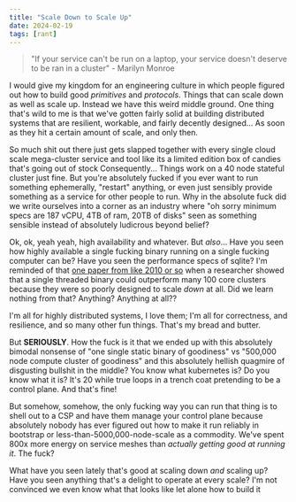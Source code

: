 ```yaml
---
title: "Scale Down to Scale Up"
date: 2024-02-19
tags: [rant]
---
```


> "If your service can't be run on a laptop, your service doesn't deserve to be ran in a cluster" - Marilyn Monroe

I would give my kingdom for an engineering culture in which people figured out how to build good _primitives_ and _protocols_.
Things that can scale down as well as scale up.
Instead we have this weird middle ground.
One thing that's wild to me is that we've gotten fairly solid at building distributed systems that are resilient, workable, and fairly decently designed...
As soon as they hit a certain amount of scale, and only then.

So much shit out there just gets slapped together with every single cloud scale mega-cluster service and tool like its a limited edition box of candies that's going out of stock
Consequently... Things work on a 40 node stateful cluster just fine.
But you're absolutely fucked if you ever want to run something ephemerally, "restart" anything, or even just sensibly provide something as a service for other people to run.
Why in the absolute fuck did we write ourselves into a corner as an industry where "oh sorry minimum specs are 187 vCPU, 4TB of ram, 20TB of disks" seen as something sensible instead of absolutely ludicrous beyond belief?

Ok, ok, yeah yeah, high availability and whatever.
But _also_... Have you seen how highly available a single fucking binary running on a single fucking computer can be?
Have you seen the performance specs of sqlite?
I'm reminded of that [one paper from like 2010 or so](http://www.frankmcsherry.org/graph/scalability/cost/2015/01/15/COST.html) when a researcher showed that a single threaded binary could outperform many 100 core clusters because they were so poorly designed to scale _down_ at all.
Did we learn nothing from that? Anything? Anything at all??

I'm all for highly distributed systems, I love them; I'm all for correctness, and resilience, and so many other fun things.
That's my bread and butter.

But **SERIOUSLY**.
How the fuck is it that we ended up with this absolutely bimodal nonsense of "one single static binary of goodiness" vs "500,000 node compute cluster of goodiness" and this absolutely hellish quagmire of disgusting bullshit in the middle?
You know what kubernetes is? Do you know what it is? It's 20 while true loops in a trench coat pretending to be a control plane.
And that's fine!

But somehow, somehow, the only fucking way you can run that thing is to shell out to a CSP and have them manage your control plane because absolutely nobody has ever figured out how to make it run reliably in bootstrap or less-than-5000,000-node-scale as a commodity.
We've spent 800x more energy on service meshes than _actually getting good at running it_.
The fuck?

What have you seen lately that's good at scaling down _and_ scaling up?
Have you seen anything that's a delight to operate at every scale?
I'm not convinced we even know what that looks like let alone how to build it
